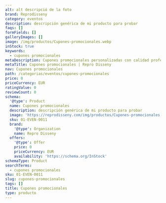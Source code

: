 ```yaml
---
alt: alt descripció de la foto
brand: Reprodisseny
category: eventos
description: descripción genérica de mi producto para probar
faqs: []
formFields: []
galleryImages: []
image: /img/productos/Cupones-promocionales.webp
inStock: true
keywords:
  - cupones promocionales
metaDescription: Cupones promocionales personalizadas con calidad profesional en Cataluña.
metaTitle: Cupones promocionales | Repro Disseny
nav: Cupones promocionales
path: /categorias/eventos/cupones-promocionales
price: 0
priceCurrency: EUR
ratingValue: 0
reviewCount: 0
schema:
  '@type': Product
  name: Cupones promocionales
  description: descripción genérica de mi producto para probar
  image: 'https://reprodisseny.com/img/productos/Cupones-promocionales.webp'
  sku: 01-EVEN-0011
  brand:
    '@type': Organization
    name: Repro Disseny
  offers:
    '@type': Offer
    price: 0
    priceCurrency: EUR
    availability: 'https://schema.org/InStock'
schemaType: Product
searchTerms:
  - cupones promocionales
sku: 01-EVEN-0011
slug: cupones-promocionales
tags: []
title: Cupones promocionales
type: producto
---
```


